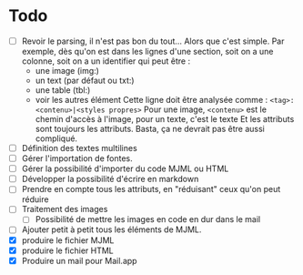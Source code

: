 # Todo

- [ ] Revoir le parsing, il n'est pas bon du tout… Alors que c'est simple. Par exemple, dès qu'on est dans les lignes d'une section, soit on a une colonne, soit on a un identifier qui peut être :
  - une image (img:)
  - un text (par défaut ou txt:)
  - une table (tbl:)
  - voir les autres élément
  Cette ligne doit être analysée comme : 
    `<tag>:<contenu>|<styles propres>`
  Pour une image, `<contenu>` est le chemin d'accès à l'image, pour un texte, c'est le texte
  Et les attributs sont toujours les attributs.
  Basta, ça ne devrait pas être aussi compliqué.
- [ ] Définition des textes multilines
- [ ] Gérer l'importation de fontes.
- [ ] Gérer la possibilité d'importer du code MJML ou HTML
- [ ] Développer la possibilité d'écrire en markdown
- [ ] Prendre en compte tous les attributs, en "réduisant" ceux qu'on peut réduire
- [ ] Traitement des images
  - [ ] Possibilité de mettre les images en code en dur dans le mail
- [ ] Ajouter petit à petit tous les éléments de MJML.
- [x] produire le fichier MJML
- [x] produire le fichier HTML
- [x] Produire un mail pour Mail.app